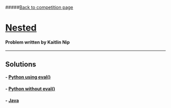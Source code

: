 #####[Back to competition page](../README.md)

# [Nested](./problem.pdf)
#### Problem written by Kaitlin Nip

--------
## Solutions

#### - [Python using eval()](./tim1.py/)
#### - [Python without eval()](./tim2.py/)
#### - [Java](./Solution.java/)
